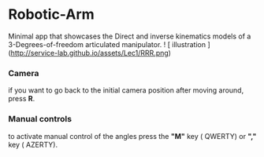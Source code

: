 # Robotic-Arm
Minimal app that showcases the Direct and inverse kinematics models of a 3-Degrees-of-freedom articulated manipulator.
! [ illustration ] (http://service-lab.github.io/assets/Lec1/RRR.png)
### Camera
if you want to go back to the initial camera position after moving around, press **R**.
### Manual controls
to activate manual control of the angles press the **"M"** key ( QWERTY) or **","** key ( AZERTY).




